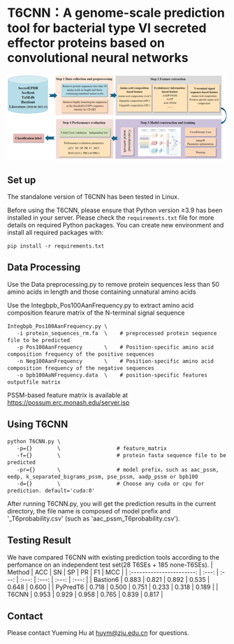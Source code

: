 # T6CNN：A genome-scale prediction tool for bacterial type VI secreted effector proteins based on convolutional neural networks

  <div align="center"><img width="800" src="./images/workflow.png"/></div>

## Set up

The standalone version of T6CNN has been tested in Linux.

Before using the T6CNN, please ensure that Python version ≥3.9 has been installed in your server. 
Please check the `requirements.txt` file for more details on required Python packages. You can create new environment and install all required packages with:

```shell
pip install -r requirements.txt

```
## Data Processing

Use the Data preprocessing.py to remove protein sequences less than 50 amino acids in length and those containing unnatural amino acids

Use the Integbpb_Pos100AanFrequency.py to extract amino acid composition fearure matrix of the N-terminal signal sequence

```shell
Integbpb_Pos100AanFrequency.py \
   -i protein_sequences_rm.fa  \    # preprocessed protein sequence file to be predicted
   -p Pos100AanFrequency       \    # Position-specific amino acid composition frequency of the positive sequences
   -n Neg100AanFrequency       \    # Position-specific amino acid composition frequency of the negative sequences
   -o bpb100AaNFrequency.data  \    # position-specific features outputfile matrix
```
PSSM-based feature matrix is available at https://possum.erc.monash.edu/server.jsp

## Using T6CNN

```shell
python T6CNN.py \
   -p={}        \                  # feature_matrix
   -f={}        \                  # protein fasta sequence file to be predicted
   -pr={}       \                  # model prefix，such as aac_pssm, eedp, k_separated_bigrams_pssm, pse_pssm, aadp_pssm or bpb100
   -d={}        \                  # Choose any cuda or cpu for prediction. default='cuda:0'
```
After running T6CNN.py, you will get the prediction results in the current directory, the file name is composed of model prefix and '_T6probability.csv' (such as 'aac_pssm_T6probability.csv').

## Testing Result

We have compared T6CNN with existing prediction tools according to the perfomance on an independent test set(28 T6SEs + 185 none-T6SEs). 
|           Method          |  ACC  |  SN   |  SP   |  PR   |  F1   |  MCC  |
| :-----------------------: | :---: | :---: | :---: | :---: | :---: | :---: |
|         Bastion6          | 0.883 | 0.821 | 0.892 | 0.535 | 0.648 | 0.600 |
|         PyPredT6          | 0.718 | 0.500 | 0.751 | 0.233 | 0.318 | 0.189 |
|          T6CNN            | 0.953 | 0.929 | 0.958 | 0.765 | 0.839 | 0.817 |



## Contact

Please contact Yueming Hu at huym@zju.edu.cn for questions.
